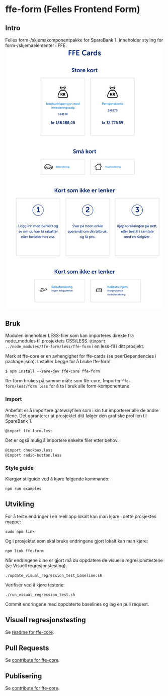 # ffe-form (Felles Frontend Form)

## Intro
Felles form-/skjemakomponentpakke for SpareBank 1. Inneholder styling for form-/skjemaelementer i FFE.
![exempel](visual-tests/baseline-screenshots/index/plain/firefox.png)

## Bruk
Modulen inneholder LESS-filer som kan importeres direkte fra node_modules til prosjektets CSS/LESS.
<code>@import ../node_modules/ffe-form/less/ffe-form</code> i en less-fil i ditt prosjekt.

Merk at ffe-core er en avhengighet for ffe-cards (se peerDependencies i package.json). Installer begge for å bruke ffe-form.

```sudo a
$ npm install --save-dev ffe-core ffe-form
```
ffe-form brukes på samme måte som ffe-core. Importer `ffe-form/less/form.less` for å ta i bruk alle form-komponentene.

### Import
Anbefalt er å importere gatewayfilen som i sin tur importerer alle de andre filene. Det garanterer at prosjektet ditt følger den grafiske profilen til SpareBank 1.

    @import ffe-form.less

Det er også mulig å importere enkelte filer etter behov.

    @import checkbox.less
    @import radio-button.less

### Style guide
Klargjør stilguide ved å kjøre følgende kommando:

    npm run examples

## Utvikling

For å teste endringer i en reell app lokalt kan man kjøre i dette prosjektes mappe:

```
sudo npm link
```

Og i prosjektet som skal bruke endringene gjort lokalt kan man kjøre:

```
npm link ffe-form
```

Når endringene dine er gjort må du oppdatere de visuelle regresjonstestene (se Visuell regresjonstesting).

```
./update_visual_regression_test_baseline.sh
```

Verifiser ved å kjøre testene:

```
./run_visual_regression_test.sh
```

Commit endringene med oppdaterte baselines og lag en pull request.

## Visuell regresjonstesting
Se [readme for ffe-core](***REMOVED***).

## Pull Requests
Se [contribute for ffe-core](***REMOVED***).

## Publisering
Se [contribute for ffe-core](***REMOVED***).
